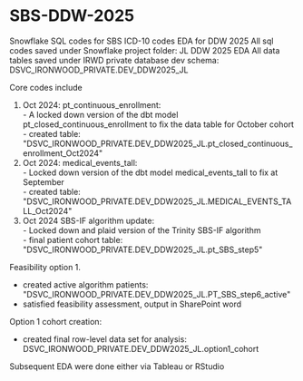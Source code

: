 # SBS-DDW-2025
Snowflake SQL codes for SBS ICD-10 codes EDA for DDW 2025 
All sql codes saved under Snowflake project folder: JL DDW 2025 EDA 
All data tables saved under IRWD private database dev schema: DSVC_IRONWOOD_PRIVATE.DEV_DDW2025_JL

Core codes include
1) Oct 2024: pt_continuous_enrollment:            
       - A locked down version of the dbt model pt_closed_continuous_enrollment to fix the data table for October cohort                      
       - created table: "DSVC_IRONWOOD_PRIVATE.DEV_DDW2025_JL.pt_closed_continuous_enrollment_Oct2024" 
2) Oct 2024: medical_events_tall:                           
       - Locked down version of the dbt model medical_events_tall to fix at September                
       - created table: "DSVC_IRONWOOD_PRIVATE.DEV_DDW2025_JL.MEDICAL_EVENTS_TALL_Oct2024"        
3) Oct 2024 SBS-IF algorithm update:            
       - Locked down and plaid version of the Trinity SBS-IF algorithm                  
       - final patient cohort table: "DSVC_IRONWOOD_PRIVATE.DEV_DDW2025_JL.pt_SBS_step5"

Feasibility option 1. 
  - created active algorithm patients: "DSVC_IRONWOOD_PRIVATE.DEV_DDW2025_JL.PT_SBS_step6_active"             
  - satisfied feasibility assessment, output in SharePoint word             

Option 1 cohort creation:          
  - created final row-level data set for analysis: DSVC_IRONWOOD_PRIVATE.DEV_DDW2025_JL.option1_cohort

Subsequent EDA were done either via Tableau or RStudio                 
